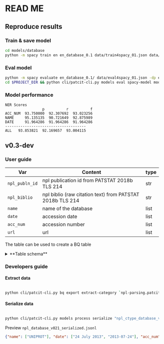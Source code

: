 # READ ME

## Reproduce results

### Train & save model

```bash
cd models/database
python -m spacy train en en_database_0.1 data/train4spacy_01.json data/eval4spacy_01.json -p ner && cp -r en_database_0.1/model-best/ en_database_0.1 && rm -r en_database_0.1/model*
```

### Eval model

```bash
python -m spacy evaluate en_database_0.1/ data/eval4spacy_01.json -dp eval/ -R
cd $PROJECT_DIR && python cli/patcit-cli.py models eval spacy-model models/database/en_database_0.1
```

### Model performance

    NER Scores
                     p          r          f
    ACC_NUM  93.750000  92.307692  93.023256
    NAME     95.135135  90.721649  92.875989
    DATE     91.964286  91.964286  91.964286
    -------------------------------------
    ALL   93.853821  92.169657  93.004115

## v0.3-dev

### User guide

Var|Content|type
---|---|---
`npl_publn_id`| npl publication id from PATSTAT 2018b TLS 214 | str
`npl_biblio`| npl biblio (raw citation text) from PATSTAT 2018b TLS 214| str
`name`| name of the database | list
`date`| accession date | list
`acc_num`| accession number | list
`url`| url | list


The table can be used to create a BQ table



<details><summary>**Table schema**</summary>summary>

```json
[
{
    "description": "npl publication id from PATSTAT 2018b TLS 214",
    "name": "npl_publn_id",
    "type": "STRING",
    "mode": "REQUIRED"
},
{
    "description": "npl biblio (raw citation text) from PATSTAT 2018b TLS 214",
    "name": "npl_biblio",
    "type": "STRING",
    "mode": "NULLABLE"
},
{
	"description":"name of the database",
	"name": "name",
	"type": "STRING",
	"mode": "REPEATED"
},
{
	"description":"accession date",
	"name": "date",
	"type": "STRING",
	"mode": "REPEATED"
},
{
	"description":"accession number",
	"name": "acc_num",
	"type": "STRING",
	"mode": "REPEATED"
},
{
	"description":"url",
	"name": "url",
	"type": "STRING",
	"mode": "REPEATED"
}
]
```
</details>

### Developers guide

#### Extract data

```bash

python cli/patcit-cli.py bq export extract-category `npl-parsing.patcit.npl_021` DATABASE --staging-table `npl-parsing.tmp.tmp` --destination-uri "gs://npl-parsing/npl_ctype/npl_ctype_database_v021_*" --tls214-table `usptobias.patstat.tls214`

```

#### Serialize data

```bash

python cli/patcit-cli.py models process serialize "npl_ctype_database_v021_*.json.gz" --category DATABASE --model models/database/en_database_0.1 >> npl_database_v021_serialized.jsonl

```

Preview `npl_database_v021_serialized.jsonl`

```json
{"name": ["UNIPROT"], "date": ["24 July 2013", "2013-07-24"], "acc_num": ["R8LDU5"], "url": ["http://www.uniprot.org"], "npl_publn_id": "55375485", "npl_biblio": "ANONYMOUS: 'cas9 - CRISPR-associated endonuclease Cas9 - Bacillus cereus VD131 - cas9 gene & protein', UNIPROT DATABASE, 24 July 2013 (2013-07-24), XP055375485, Retrieved from the Internet <URL:http://www.uniprot.org/uniprot/R8LDU5> [retrieved on 20170523]"}
```
